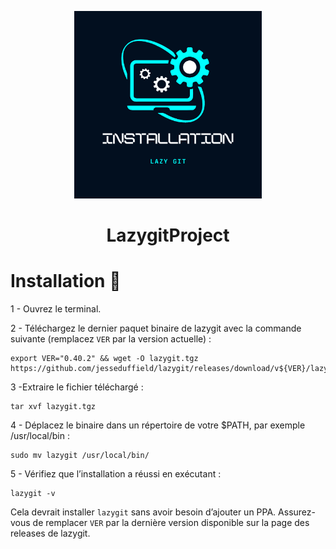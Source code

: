   <p align="center">
  <img src="../res/Img/installationlogo.png" alt="image" width="300" height="auto">
<h1 align="center">LazygitProject</h1>

# Installation :bookmark_tabs:

1 - Ouvrez le terminal.

2 - Téléchargez le dernier paquet binaire de lazygit avec la commande suivante (remplacez `VER` par la version actuelle) :
```
export VER="0.40.2" && wget -O lazygit.tgz https://github.com/jesseduffield/lazygit/releases/download/v${VER}/lazygit_${VER}_Linux_x86_64.tar.gz
```

3 -Extraire le fichier téléchargé :
```
tar xvf lazygit.tgz
```
4 - Déplacez le binaire dans un répertoire de votre $PATH, par exemple /usr/local/bin :
```
sudo mv lazygit /usr/local/bin/
```
5 - Vérifiez que l’installation a réussi en exécutant :
```
lazygit -v
```
Cela devrait installer `lazygit` sans avoir besoin d’ajouter un PPA. Assurez-vous de remplacer `VER` par la dernière version disponible sur la page des releases de lazygit.

